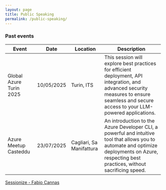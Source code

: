```yaml
---
layout: page
title: Public Speaking
permalink: /public-speaking/
---
```


### Past events

| Event                    | Date               | Location                 | Description |
|--------------------------|--------------------|--------------------------|-------------------------------------------------------------------------------------------|
| Global Azure Turin 2025  | 10/05/2025         | Turin, ITS               | This session will explore best practices for efficient deployment, API integration, and advanced security measures to ensure seamless and secure access to your LLM-powered applications.           |
| Azure Meetup Casteddu    | 23/07/2025         | Cagliari, Sa Manifattura | An introduction to the Azure Developer CLI, a powerful and intuitive tool that allows you to automate and optimize deployments on Azure, respecting best practices, without sacrificing speed.            |

[Sessionize - Fabio Cannas](https://sessionize.com/fabio-cannas)
